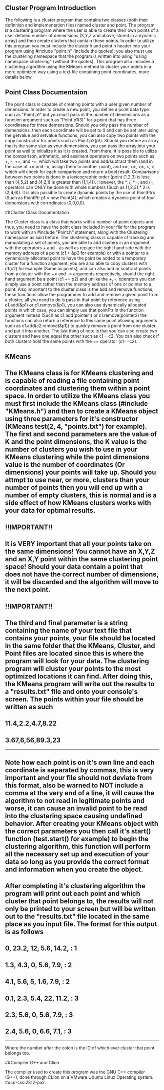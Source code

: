 ## Cluster Program Introduction

The following is a cluster program that contains two classes (both their definition and implementation files) named cluster and point. The program is a clustering program where the user is able to create their own points of a user defined number of demensions (X,Y,Z and above, stored in a dynamic array) and then create clusters that contain these points. In order to utilize this program you must include the cluster.h and point.h header into your program using #include "point.h" (include the quotes), you also must use the clustering namespace that the program is written into using "using namespace clustering" (without the quotes). This program also includes a clustering algorithm using the KMeans method to cluster your points in a more optimized way using a text file containing point coordinates, more details below.

## Point Class Documentaion

The point class is capable of creating points with a user given number of dimensions. In order to create a new point, you define a point data type such as "Point p1" but you must pass in the number of demensions as a function argument such as "Point p1(3)" for a point that has three coordinates for three demensions. Should you only pass the number of demensions, then each coordinate will be set to 0 and can be set later using the getvalue and setvalue functions, you can also copy two points with the copy constructor for points such as Point p2(p1). Should you define an array that is the same size as your demensions, you can pass the array into your point as well to initialize it as it is created. From there, it is possible to utilize the comparison, arithmetic, and assiment operators on two points such as +, -, +=, and -=, which will take two points and add/subtract them (and in the case of += and -=, assign them to another point), and ==, <=, >=, <, >, which will check for each comparison and return a bool result. Comparisons between two points is done in a lexicographic order (point (1,2,3) is less than (4,5,2) and (4,2,1) is greater than (1,1,4)). However, the *, /, *=, and /=, operators can ONLY be done with whole numbers (Such as (1,2,3) * 2 is (2,4,6)).
It is also possible to create dynamic points by the use of PointPtrs (Such as PointPtr p1 = new Point(4), which creates a dynamic point of four demensions with corrodinates (0,0,0,0).

##Cluster Class Documentation

The Cluster class is a class that works with a number of point objects and thus, you need to have the point class included in your file for the program to work with an #include "Point.h" statement, along with the Clustering namespace as said before. The clustering class is capable of tracking and manuplating a set of points, you are able to add clusters in an argument with the operators + and - as well as replace the right hand side with the memory address of a point (c1 + &p3 for example) or with a pointer to a dynamically allocated point to have the point be added to a temporary cluster for a function argument, you are also able to copy clusters with c1(c2) for example (Same as points), and can also add or subtract points from a cluster with the += and -= arguments respectively, should the right hand argument be a point (c1 += p2) and unlike the +, -, operators you can simply use a point rather than the memory address of one or pointer to a point. Also important to the cluster class is the add and remove functions, these functions allow the programmer to add and remove a given point from a cluster, all you need to do is pass in that point by reference using c1.add(&p1) or c1.remove(&p1), you can also use dynamically allocated points in which case, you can simply use that pointPtr in the function argument instead (Such as c1.add(pointer1) or c1.remove(pointer2) the functions can also return a reference to this same point allowing arguments such as c1.add(c2.remove(&p1)) to quickly remove a point from one cluster and put it into another. The last thing of note is that you can also create two clusters and have one equal the other such as c1 = c2. You can also check if both clusters hold the same points with the == operator (c1==c2).

## KMeans
The KMeans class is for KMeans clustering and is capable of reading a file containing point coordinates and clustering them within a point space. In order to utilize the KMeans class you must first include the KMeans class (#include "KMeans.h") and then to create a KMeans object using three parameters for it's constructor (KMeans test(2, 4, "points.txt") for example). The first and second parameters are the value of K and the point dimensions, the K value is the number of clusters you wish to use in your KMeans clustering while the point dimensions value is the number of coordinates (Or dimensions) your points will take up. Should you attmpt to use near, or more, clusters than your number of points then you will end up with a number of empty clusters, this is normal and is a side effect of how KMeans clusters works with your data for optimal results.
---
!!IMPORTANT!!
---
It is VERY important that all your points take on the same dimensions! You cannot have an X,Y,Z and an X,Y point within the same clustering point space! Should your data contain a point that does not have the correct number of dimensions, it will be discarded and the algorithm will move to the next point.
---
!!IMPORTANT!!
---
The third and final parameter is a string containing the name of your text file that contains your points, your file should be located in the same folder that the KMeans, Cluster, and Point files are located since this is where the program will look for your data. The clustering program will cluster your points to the most optimized locations it can find. After doing this, the KMeans program will write out the results to a "results.txt" file and onto your console's screen. The points within your file should be written as such
---
11.4,2.2,4.7,8.22
---
3.67,6,56,89.3,23
---
---
Note how each point is on it's own line and each coordinate is separated by commas, this is very important and your file should not deviate from this format, also be warned to NOT include a comma at the very end of a line, it will cause the algorithm to not read in legitimate points and worse, it can cause an invalid point to be read into the clustering space causing undefined behavior. After creating your KMeans object with the correct parameters you then call it's start() function (test.start() for example) to begin the clustering algorithm, this function will perform all the necessary set up and execution of your data so long as you provide the correct format and information when you create the object.
---
After completing it's clustering algorithm the program will print out each point and which cluster that point belongs to, the results will not only be printed to your screen but will be written out to the "results.txt" file located in the same place as you input file. The format for this output is as follows
---
0, 23.2, 12, 5.6, 14.2, : 1
---
1.3, 4.3, 0, 5.6, 7.9, : 2
---
4.1, 5.6, 5, 1.6, 7.9, : 2
---
0.1, 2.3, 5.4, 22, 11.2, : 3
---
2.3, 5.6, 0, 5.6, 7.9, : 3
---
2.4, 5.6, 0, 6.6, 7.1, : 3
---
---
Where the number after the colon is the ID of which ever cluster that point belongs too.

##Compiler
G++ and Clion

The compiler used to create this program was the GNU C++ compiler (G++), done through CLion on a VMware Ubuntu Linux Operating system.
#ucd-csci2312-pa2.

